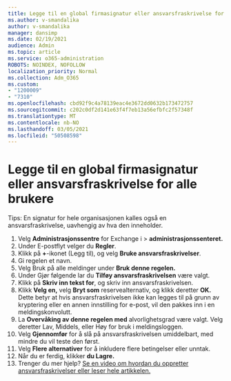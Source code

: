 ```yaml
---
title: Legge til en global firmasignatur eller ansvarsfraskrivelse for alle brukere
ms.author: v-smandalika
author: v-smandalika
manager: dansimp
ms.date: 02/19/2021
audience: Admin
ms.topic: article
ms.service: o365-administration
ROBOTS: NOINDEX, NOFOLLOW
localization_priority: Normal
ms.collection: Adm_O365
ms.custom:
- "1200009"
- "7310"
ms.openlocfilehash: cbd92f9c4a78139eac4e3672dd0632b173472757
ms.sourcegitcommit: c202c0df2d141e63f4f7eb13a56efbfc2f57348f
ms.translationtype: MT
ms.contentlocale: nb-NO
ms.lasthandoff: 03/05/2021
ms.locfileid: "50508598"
---
```

# <a name="add-a-global-company-signature-or-disclaimer-for-all-users"></a>Legge til en global firmasignatur eller ansvarsfraskrivelse for alle brukere

Tips: En signatur for hele organisasjonen kalles også en ansvarsfraskrivelse, uavhengig av hva den inneholder.

1. Velg **Administrasjonssentre** for Exchange i  >  **administrasjonssenteret.**
2. Under E-postflyt velger du **Regler**.
3. Klikk på **+**-ikonet (Legg til), og velg **Bruke ansvarsfraskrivelser**.
4. Gi regelen et navn.
5. Velg Bruk på alle meldinger under **Bruk denne regelen.**
6. Under Gjør følgende lar du **Tilføy ansvarsfraskrivelsen** være valgt.
7. Klikk på **Skriv inn tekst for**, og skriv inn ansvarsfraskrivelsen.
8. Klikk **Velg en,** velg **Bryt som** reservealternativ, og klikk deretter **OK.** Dette betyr at hvis ansvarsfraskrivelsen ikke kan legges til på grunn av kryptering eller en annen innstilling for e-post, vil den pakkes inn i en meldingskonvolutt.
9. La **Overvåking av denne regelen med** alvorlighetsgrad være valgt. Velg deretter Lav, Middels, eller Høy for bruk i meldingsloggen.
10. Velg **Gjennomfør** for å slå på ansvarsfraskrivelsen umiddelbart, med mindre du vil teste den først.
11. Velg **Flere alternativer** for å inkludere flere betingelser eller unntak.
12. Når du er ferdig, klikker **du Lagre.**
13. Trenger du mer hjelp? [Se en video om hvordan du oppretter ansvarsfraskrivelser eller leser hele artikkelen.](https://support.office.com/article/2d75860f-c527-4352-a7f6-73eba54c0c72?wt.mc_id=Chat_GlobalSignature)